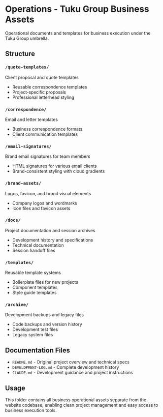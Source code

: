 # Operations - Tuku Group Business Assets

Operational documents and templates for business execution under the Tuku Group umbrella.

## Structure

### `/quote-templates/`
Client proposal and quote templates
- Reusable correspondence templates
- Project-specific proposals
- Professional letterhead styling

### `/correspondence/` 
Email and letter templates
- Business correspondence formats
- Client communication templates

### `/email-signatures/`
Brand email signatures for team members
- HTML signatures for various email clients
- Brand-consistent styling with cloud gradients

### `/brand-assets/`
Logos, favicon, and brand visual elements
- Company logos and wordmarks
- Icon files and favicon assets

### `/docs/`
Project documentation and session archives
- Development history and specifications
- Technical documentation
- Session handoff files

### `/templates/`
Reusable template systems
- Boilerplate files for new projects
- Component templates
- Style guide templates

### `/archive/`
Development backups and legacy files
- Code backups and version history
- Development test files
- Legacy system files

## Documentation Files

- `README.md` - Original project overview and technical specs
- `DEVELOPMENT-LOG.md` - Complete development history  
- `CLAUDE.md` - Development guidance and project instructions

## Usage

This folder contains all business operational assets separate from the website codebase, enabling clean project management and easy access to business execution tools.